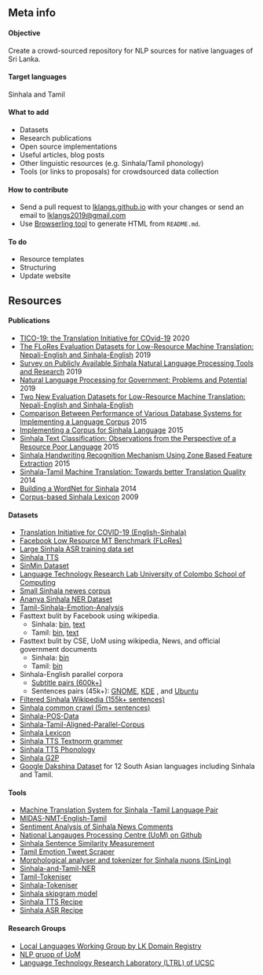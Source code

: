 ## Meta info

#### Objective
Create a crowd-sourced repository for NLP sources for native languages of Sri Lanka.

#### Target languages
Sinhala and Tamil

#### What to add
* Datasets
* Research publications
* Open source implementations
* Useful articles, blog posts
* Other linguistic resources (e.g. Sinhala/Tamil phonology)
* Tools (or links to proposals) for crowdsourced data collection

#### How to contribute
* Send a pull request to [lklangs.github.io](https://github.com/lklangs/lklangs.github.io) with your changes or send an email to lklangs2019@gmail.com
* Use [Browserling tool](https://www.browserling.com/tools/markdown-to-html) to generate HTML from `README.md`.

#### To do
* Resource templates
* Structuring
* Update website

## Resources

#### Publications 

* [TICO-19: the Translation Initiative for COvid-19](https://tico-19.github.io/data/paper/ticopaper.pdf) 2020
* [The FLoRes Evaluation Datasets for Low-Resource Machine Translation: Nepali-English and Sinhala-English](https://www.aclweb.org/anthology/D19-1632) 2019
* [Survey on Publicly Available Sinhala Natural Language Processing Tools and Research](https://arxiv.org/pdf/1906.02358.pdf) 2019
* [Natural Language Processing for Government: Problems and Potential](https://lirneasia.net/2019/04/natural-language-processing-for-government-problems-and-potential/) 2019
* [Two New Evaluation Datasets for Low-Resource Machine Translation: Nepali-English and Sinhala-English](https://arxiv.org/abs/1902.01382)
* [Comparison Between Performance of Various Database Systems for Implementing a Language Corpus](https://www.researchgate.net/publication/277475828_Comparison_Between_Performance_of_Various_Database_Systems_for_Implementing_a_Language_Corpus) 2015
* [Implementing a Corpus for Sinhala Language](https://www.researchgate.net/publication/306264442_Implementing_a_Corpus_for_Sinhala_Language) 2015
* [Sinhala Text Classification: Observations from the Perspective of a Resource Poor Language](https://www.researchgate.net/publication/329908360_Sinhala_Text_Classification_Observations_from_the_Perspective_of_a_Resource_Poor_Language) 2015
* [Sinhala Handwriting Recognition Mechanism Using Zone Based Feature Extraction](http://dl.lib.mrt.ac.lk/bitstream/handle/123/12501/Sinhala%20Handwriting%20Recognition%20Mechanism%20Using%20Zone%20Based%20Feature%20Extraction.pdf) 2015
* [Sinhala-Tamil Machine Translation: Towards better Translation Quality](http://aclweb.org/anthology/U14-1018) 2014
* [Building a WordNet for Sinhala](https://www.researchgate.net/publication/269465993_Building_a_WordNet_for_Sinhala) 2014
* [Corpus-based Sinhala Lexicon](https://pdfs.semanticscholar.org/9cba/8533b35dbfc3db35e30b801c778377fe0817.pdf) 2009

#### Datasets
* [Translation Initiative for COVID-19 (English-Sinhala)](https://tico-19.github.io/terminologies.html)
* [Facebook Low Resource MT Benchmark (FLoRes)](https://github.com/facebookresearch/flores)
* [Large Sinhala ASR training data set](http://openslr.org/52)
* [Sinhala TTS](http://openslr.org/30/)
* [SinMin Dataset](http://ix.cs.uoregon.edu/~nisansa/#DataSets)
* [Language Technology Research Lab University of Colombo School of Computing](http://ltrl.ucsc.lk/download-3/)
* [Small Sinhala newes corpus](https://osf.io/tdb84/)
* [Ananya Sinhala NER Dataset](https://github.com/suralk/AnanyaSinhalaNERDataset)
* [Tamil-Sinhala-Emotion-Analysis](https://github.com/Jenarthanan14/Tamil-Sinhala-Emotion-Analysis)
* Fasttext bulit by Facebook using wikipedia. 
    * Sinhala: [bin](https://dl.fbaipublicfiles.com/fasttext/vectors-crawl/cc.si.300.bin.gz), [text](https://dl.fbaipublicfiles.com/fasttext/vectors-crawl/cc.si.300.vec.gz)
    * Tamil: [bin](https://dl.fbaipublicfiles.com/fasttext/vectors-crawl/cc.ta.300.bin.gz), [text](https://dl.fbaipublicfiles.com/fasttext/vectors-crawl/cc.ta.300.vec.gz)
 * Fasttext bulit by CSE, UoM using wikipedia, News, and official government documents
    * Sinhala: [bin](https://dms.mrt.ac.lk/index.php/s/4CtG8JoNGcdTtxe/download?path=%2F&files=ftext_si_18-02-07-model.bin)
    * Tamil: [bin](https://dms.mrt.ac.lk/index.php/s/4CtG8JoNGcdTtxe/download?path=%2F&files=ftext_ti_18-02-07-model.bin)
 * Sinhala-English parallel corpora
    * [Subtitle pairs (600k+)](http://bit.ly/2KsFQxm) 
    * Sentences pairs (45k+): [GNOME](http://bit.ly/2Z8q0fo), [KDE](http://bit.ly/2WLY6bI) , and [Ubuntu](http://bit.ly/2wLVZGt)  
 * [Filtered Sinhala Wikipedia (155k+ sentences)](http://bit.ly/2EQZ7oM)
 * [Sinhala common crawl (5m+ sentences)](http://bit.ly/2ZaQFZo)
 * [Sinhala-POS-Data](https://github.com/nlpc-uom/Sinhala-POS-Data)
 * [Sinhala-Tamil-Aligned-Parallel-Corpus](https://github.com/nlpc-uom/Sinhala-Tamil-Aligned-Parallel-Corpus)
 * [Sinhala Lexicon](https://github.com/google/language-resources/blob/master/si/data/lexicon.tsv)
 * [Sinhala TTS Textnorm grammer](https://github.com/google/language-resources/tree/master/si/textnorm)
 * [Sinhala TTS Phonology](https://github.com/google/language-resources/blob/master/si/festvox/ipa_phonology.json)
 * [Sinhala G2P](https://github.com/google/language-resources/blob/master/si/si-si_FONIPA.txt)
 * [Google Dakshina Dataset](https://github.com/google-research-datasets/dakshina) for 12 South Asian languages including Sinhala and Tamil.
 


#### Tools
* [Machine Translation System for Sinhala -Tamil Language Pair](https://ucsc.cmb.ac.lk/machine-translation-system-sinhala-tamil-language-pair/)
* [MIDAS-NMT-English-Tamil](https://github.com/precog-iiitd/MIDAS-NMT-English-Tamil)
* [Sentiment Analysis of Sinhala News Comments](https://github.com/theisuru/sentiment-tagger)
* [National Langauges Processing Centre (UoM) on Github](https://github.com/cnlpuom)
* [Sinhala Sentence Similarity Measurement](https://github.com/suralk/SinhalaSentenceSimilarityMeasurement)
* [Tamil Emotion Tweet Scraper](https://github.com/Jenarthanan14/Tamil-Sinhala-Emotion-Analysis/tree/master/TamilEmotionTweetScraper)
* [Morphological analyser and tokenizer for Sinhala nuons (SinLing)](https://github.com/ysenarath/SinLing)
* [Sinhala-and-Tamil-NER](https://github.com/nlpc-uom/Sinhala-and-Tamil-NER)
* [Tamil-Tokeniser](https://github.com/nlpc-uom/Tamil-Tokeniser)
* [Sinhala-Tokeniser](https://github.com/ysenarath/sinling/tree/master/bin)
* [Sinhala skipgram model](https://github.com/theisuru/sentiment-tagger/tree/master/corpus/analyzed/saved_models)
* [Sinhala TTS Recipe](https://github.com/google/language-resources/tree/master/si/festvox)
* [Sinhala ASR Recipe](https://github.com/google/asr-recipes)


#### Research Groups
* [Local Languages Working Group by LK Domain Registry](https://www.language.lk/en/)
* [NLP gruop of UoM](https://www.mrt.ac.lk/web/nlp)
* [Language Technology Research Laboratory (LTRL) of UCSC](http://ltrl.ucsc.lk/)
